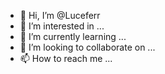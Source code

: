 - 👋 Hi, I’m @Luceferr
- 👀 I’m interested in ...
- 🌱 I’m currently learning ...
- 💞️ I’m looking to collaborate on ...
- 📫 How to reach me ...

<!---
Luceferr/Luceferr is a ✨ special ✨ repository because its `README.md` (this file) appears on your GitHub profile.
You can click the Preview link to take a look at your changes.
--->
